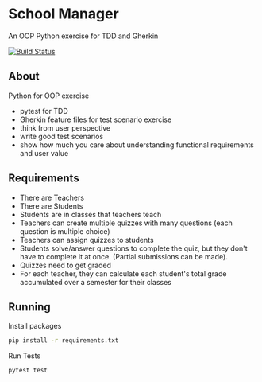 # School Manager
An OOP Python exercise for TDD and Gherkin 

[![Build Status](https://travis-ci.com/sblack4/SchoolManager.svg?branch=master)](https://travis-ci.com/sblack4/SchoolManager)


## About 
Python for OOP exercise 
- pytest for TDD
- Gherkin feature files for test scenario exercise
- think from user perspective 
- write good test scenarios 
- show how much you care about understanding functional requirements and user value

## Requirements 
- There are Teachers
- There are Students
- Students are in classes that teachers teach
- Teachers can create multiple quizzes with many questions (each question is multiple choice)
- Teachers can assign quizzes to students
- Students solve/answer questions to complete the quiz, but they don't have to complete it at once. (Partial submissions can be made).
- Quizzes need to get graded
- For each teacher, they can calculate each student's total grade accumulated over a semester for their classes

## Running

Install packages 
```bash
pip install -r requirements.txt
```

Run Tests 
```bash
pytest test
```